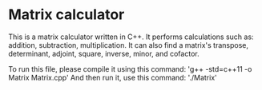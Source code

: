 # Matrix calculator

This is a matrix calculator written in C++. It performs calculations such as: addition, subtraction, multiplication. It can also find a
matrix's transpose, determinant, adjoint, square, inverse, minor, and cofactor.

To run this file, please compile it using this command: 'g++ -std=c++11 -o Matrix Matrix.cpp'
And then run it, use this command: './Matrix'
